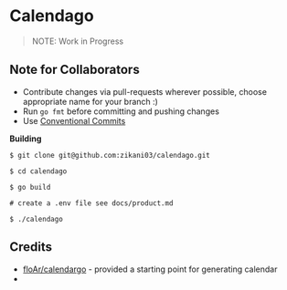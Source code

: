 # Calendago

> NOTE: Work in Progress

## Note for Collaborators

- Contribute changes via pull-requests wherever possible, choose appropriate name for your branch :)
- Run `go fmt` before committing and pushing changes 
- Use [Conventional Commits](https://www.conventionalcommits.org/en/v1.0.0/)

**Building**

```
$ git clone git@github.com:zikani03/calendago.git

$ cd calendago

$ go build

# create a .env file see docs/product.md

$ ./calendago 
```


## Credits

- [floAr/calendargo](https://github.com/floAr/calendargo) - provided a starting point for generating calendar
- 
